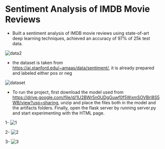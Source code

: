 # Sentiment Analysis of IMDB Movie Reviews
* Built a sentiment analysis of IMDB movie reviews using state-of-art deep learning techniques, achieved an accuracy of 97% of 25k test data. 

![data2](https://user-images.githubusercontent.com/67188835/118371654-4b7b9e00-b5b6-11eb-9cc4-1a6b4fcd4963.png)

* the dataset is taken from https://ai.stanford.edu/~amaas/data/sentiment/, it is already prepared and labeled either pos or neg

![dataset](https://user-images.githubusercontent.com/67188835/118371678-6221f500-b5b6-11eb-851e-17769209ead7.PNG)

* To run the project, first download the model used from https://drive.google.com/file/d/1U2BWr5n0UDgGuwf0f5WxmSOVBrl8S5WB/view?usp=sharing, unzip and place the files both in the model and the artifacts folders. Finally, open the flask server by running server.py and start experimenting with the HTML page.

1- 
![1](https://user-images.githubusercontent.com/67188835/118371423-45d18880-b5b5-11eb-8b26-2463a5b0efb9.PNG)

2- 
![2](https://user-images.githubusercontent.com/67188835/118371430-5550d180-b5b5-11eb-865b-461d6d9b1fdf.PNG)

3- 
![3](https://user-images.githubusercontent.com/67188835/118371445-5e41a300-b5b5-11eb-8289-1ab8e54a8e51.PNG)




